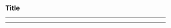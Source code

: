 ## Title

<style>
.container{
  display: flex;
}
.col {
  flex: 1;
}
</style>

---------------------------------------- 





---------------------------------------- 

